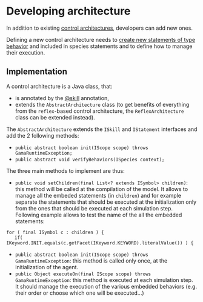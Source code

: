 # Developing architecture



In addition to existing [control architectures](G__BuiltInControlArchitectures), developers can add new ones.

Defining a new control architecture needs to [create new statements of type behavior](https://github.com/gama-platform/gama/wiki/Content\WikiOnly\DevelopingExtensions\DevelopingStatements.md) and included in species statements and to define how to manage their execution.






## Implementation

A control architecture is a Java class, that:
  * is annotated by the [@skill](https://github.com/gama-platform/gama/wiki/Content\WikiOnly\DevelopingExtensions\DevelopingIndexAnnotations.md#@skill) annotation,
  * extends the `AbstractArchitecture` class (to get benefits of everything from the `reflex`-based control architecture, the `ReflexArchitecture` class can be extended instead).

The `AbstractArchitecture` extends the `ISkill` and `IStatement` interfaces and add the 2 following methods:
  * `public abstract boolean init(IScope scope) throws GamaRuntimeException;`
  * `public abstract void verifyBehaviors(ISpecies context);`

The three main methods to implement are thus:
  * `public void setChildren(final List<? extends ISymbol> children)`: this method will be called at the compilation of the model. It allows to manage all the embeded statements (in `children`) and for example separate the statements that should be executed at the initialization only from the ones that should be executed at each simulation step. Following example allows to test the name of the all the embedded statements:
```
for ( final ISymbol c : children ) {
   if( IKeyword.INIT.equals(c.getFacet(IKeyword.KEYWORD).literalValue()) ) {
```
  * `public abstract boolean init(IScope scope) throws GamaRuntimeException`: this method is called only once, at the initialization of the agent.
  * `public Object executeOn(final IScope scope) throws GamaRuntimeException`: this method is executed at each simulation step. It should manage the execution of the various embedded behaviors (e.g. their order or choose which one will be executed...)